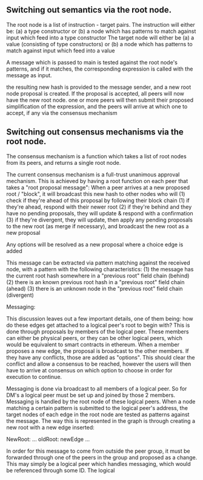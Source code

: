 

Switching out semantics via the root node.
---

The root node is a list of instruction - target pairs.  The instruction will either be:
(a) a type constructor or (b) a node which has patterns to match against input which feed into a type constructor
The target node will either be (a) a value (consisting of type constructors) or (b) a node which has patterns to match against input which feed into a value

A message which is passed to main is tested against the root node's patterns, and if it matches, the corresponding expression is called with the message as input.

the resulting new hash is provided to the message sender, and a new root node proposal is created.  If the proposal is accepted, all peers will now have the new root node.
one or more peers will then submit their proposed simplification of the expression, and the peers will arrive at which one to accept, if any via the consensus
mechanism


Switching out consensus mechanisms via the root node.
---

The consensus mechanism is a function which takes a list of root nodes from its peers, and returns a single root node.

The current consensus mechanism is a full-trust unanimous approval mechanism.  This is achieved by having a root function on each peer that takes a "root proposal message":
When a peer arrives at a new proposed root / "block", it will broadcast this new hash to other nodes who will 
(1) check if they're ahead of this proposal by following their block chain
  (1) if they're ahead, respond with their newer root
  (2) if they're behind and they have no pending proposals, they will update & respond with a confirmation
  (3) if they're divergent, they will update, then apply any pending proposals to the new root (as merge if necessary), and broadcast the new root as a new proposal

Any options will be resolved as a new proposal where a choice edge is added

This message can be extracted via pattern matching against the received node, with a pattern with the following characteristics:
(1) the message has the current root hash somewhere in a "previous root" field chain (behind)
(2) there is an known previous root hash in a "previous root" field chain (ahead)
(3) there is an unknown node in the "previous root" field chain (divergent)


Messaging:

This discussion leaves out a few important details, one of them being: how do these edges get attached to a logical peer's root to begin with?  This is done through proposals by members of the logical peer. These members can either be physical peers, or they can be other logical peers, which would be equivalent to smart contracts in ethereum.  When a member proposes a new edge, the proposal is broadcast to the other members.  If they have any conflicts, those are added as "options".  This should clear the conflict and allow a consensus to be reached, however the users will then have to arrive at consensus on which option to choose in order for execution to continue. 

Messaging is done via broadcast to all members of a logical peer. So for DM's a logical peer must be set up and joined by those 2 members.  Messaging is handled by the root node of these logical peers.  When a node matching a certain pattern is submitted to the logical peer's address, the target nodes of each edge in the root node are tested as patterns against the message.  The way this is represented in the graph is through creating a new root with a new edge inserted: 

NewRoot:
 ...
 oldRoot: newEdge
 ...

In order for this message to come from outside the peer group, it must be forwarded through one of the peers in the group and proposed as a change.  This may simply be a logical peer which handles messaging, which would be referenced through some ID.  The logical 


